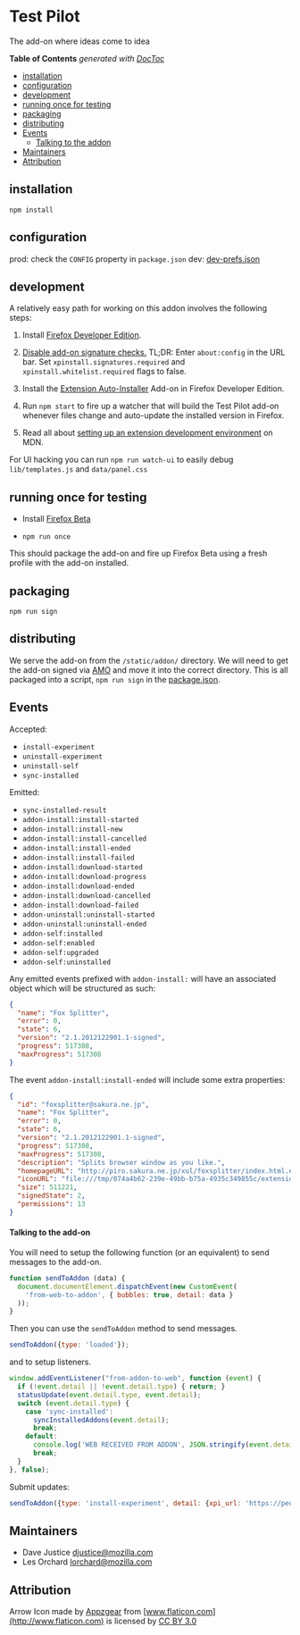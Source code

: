 # Test Pilot
The add-on where ideas come to idea

<!-- START doctoc generated TOC please keep comment here to allow auto update -->
<!-- DON'T EDIT THIS SECTION, INSTEAD RE-RUN doctoc TO UPDATE -->
**Table of Contents**  *generated with [DocToc](https://github.com/thlorenz/doctoc)*

- [installation](#installation)
- [configuration](#configuration)
- [development](#development)
- [running once for testing](#running-once-for-testing)
- [packaging](#packaging)
- [distributing](#distributing)
- [Events](#events)
    - [Talking to the addon](#talking-to-the-addon)
- [Maintainers](#maintainers)
- [Attribution](#attribution)

<!-- END doctoc generated TOC please keep comment here to allow auto update -->

## installation

`npm install`

## configuration

prod: check the `CONFIG` property in `package.json`
dev: [dev-prefs.json](dev-prefs.json)

## development

A relatively easy path for working on this addon involves the following steps:

1. Install [Firefox Developer Edition][devedition].

2. [Disable add-on signature checks.][sigchecks] TL;DR: Enter `about:config` in
   the URL bar. Set `xpinstall.signatures.required` and
   `xpinstall.whitelist.required` flags to false.

3. Install the [Extension Auto-Installer][autoinstaller] Add-on in Firefox
   Developer Edition.

4. Run `npm start` to fire up a watcher that will build the Test Pilot add-on
   whenever files change and auto-update the installed version in Firefox.

5. Read all about [setting up an extension development
   environment][extensiondev] on MDN.

[devedition]: https://www.mozilla.org/en-US/firefox/developer/
[sigchecks]: https://wiki.mozilla.org/Add-ons/Extension_Signing#FAQ
[autoinstaller]: https://addons.mozilla.org/en-US/firefox/addon/autoinstaller/
[extensiondev]: https://developer.mozilla.org/en-US/Add-ons/Setting_up_extension_development_environment

For UI hacking you can run `npm run watch-ui` to easily debug `lib/templates.js` and `data/panel.css`

## running once for testing

* Install [Firefox Beta][fxbeta]

* `npm run once`

This should package the add-on and fire up Firefox Beta using a fresh profile
with the add-on installed.

[fxbeta]: https://www.mozilla.org/en-US/firefox/channel/#beta

## packaging

`npm run sign`

## distributing

We serve the add-on from the `/static/addon/` directory. We will need
to get the add-on signed via [AMO](http://addons.mozilla.org/) and move
it into the correct directory. This is all packaged into a script,
`npm run sign` in the [package.json](./package.json).

## Events

Accepted:
* `install-experiment`
* `uninstall-experiment`
* `uninstall-self`
* `sync-installed`

Emitted:
* `sync-installed-result`
* `addon-install:install-started`
* `addon-install:install-new`
* `addon-install:install-cancelled`
* `addon-install:install-ended`
* `addon-install:install-failed`
* `addon-install:download-started`
* `addon-install:download-progress`
* `addon-install:download-ended`
* `addon-install:download-cancelled`
* `addon-install:download-failed`
* `addon-uninstall:uninstall-started`
* `addon-uninstall:uninstall-ended`
* `addon-self:installed`
* `addon-self:enabled`
* `addon-self:upgraded`
* `addon-self:uninstalled`

Any emitted events prefixed with `addon-install:` will have an associated object
which will be structured as such:

``` json
{
  "name": "Fox Splitter",
  "error": 0,
  "state": 6,
  "version": "2.1.2012122901.1-signed",
  "progress": 517308,
  "maxProgress": 517308
}

```
The event `addon-install:install-ended` will include some extra properties:

``` json
{
  "id": "foxsplitter@sakura.ne.jp",
  "name": "Fox Splitter",
  "error": 0,
  "state": 6,
  "version": "2.1.2012122901.1-signed",
  "progress": 517308,
  "maxProgress": 517308,
  "description": "Splits browser window as you like.",
  "homepageURL": "http://piro.sakura.ne.jp/xul/foxsplitter/index.html.en",
  "iconURL": "file:///tmp/074a4b62-239e-49bb-b75a-4935c349855c/extensions/foxsplitter@piro.sakura.ne.jp/icon.png",
  "size": 511221,
  "signedState": 2,
  "permissions": 13
}
```

#### Talking to the add-on

You will need to setup the following function (or an equivalent) to send messages to the add-on.

``` javascript
function sendToAddon (data) {
  document.documentElement.dispatchEvent(new CustomEvent(
    'from-web-to-addon', { bubbles: true, detail: data }
  ));
}
```
Then you can use the `sendToAddon` method to send messages.

``` javascript
sendToAddon({type: 'loaded'});
```
and to setup listeners.

``` javascript
window.addEventListener("from-addon-to-web", function (event) {
  if (!event.detail || !event.detail.type) { return; }
  statusUpdate(event.detail.type, event.detail);
  switch (event.detail.type) {
    case 'sync-installed':
      syncInstalledAddons(event.detail);
      break;
    default:
      console.log('WEB RECEIVED FROM ADDON', JSON.stringify(event.detail, null, ' '));
      break;
  }
}, false);
```

Submit updates:
``` javascript
sendToAddon({type: 'install-experiment', detail: {xpi_url: 'https://people.mozilla.com/~jhirsch/universal-search-addon/addon.xpi'}});
```

## Maintainers

* Dave Justice <djustice@mozilla.com>
* Les Orchard <lorchard@mozilla.com>

## Attribution

Arrow Icon made by
[Appzgear](http://www.flaticon.com/authors/appzgear) from
[www.flaticon.com](http://www.flaticon.com) is licensed by
[CC BY 3.0](http://creativecommons.org/licenses/by/3.0/)
